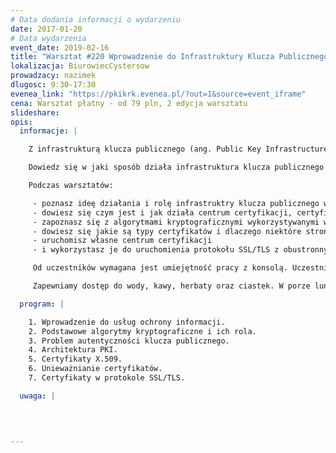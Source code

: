 ```yaml
---
# Data dodania informacji o wydarzeniu
date: 2017-01-20
# Data wydarzenia
event_date: 2019-02-16
title: "Warsztat #220 Wprowadzenie do Infrastruktury Klucza Publicznego (PKI)"
lokalizacja: BiurowiecCystersow
prowadzacy: nazimek
dlugosc: 9:30-17:30
evenea_link: "https://pkikrk.evenea.pl/?out=1&source=event_iframe"
cena: Warsztat płatny - od 79 pln, 2 edycja warsztatu
slideshare:
opis:
  informacje: |

    Z infrastrukturą klucza publicznego (ang. Public Key Infrastructure, PKI) spotykamy się codziennie np. używając przeglądarki internetowej do bezpiecznego połączenia z pocztą elektroniczną czy portalem bankowości internetowej.

    Dowiedz się w jaki sposób działa infrastruktura klucza publicznego oraz jak uruchomić własne centrum certyfikacji i wystawiać certyfikaty.

    Podczas warsztatów:

     - poznasz ideę działania i rolę infrastruktry klucza publicznego w ochronie danych,
     - dowiesz się czym jest i jak działa centrum certyfikacji, certyfikat, lista CRL, protokół OCSP i inne elementy PKI,
     - zapoznasz się z algorytmami kryptograficznymi wykorzystywanymi w infrastrukturze klucza publicznego,
     - dowiesz się jakie są typy certyfikatów i dlaczego niektóre strony internetowe identyfikują się w przeglądarkach kłódką z nazwą organizacji, a inne samą kłódką,
     - uruchomisz własne centrum certyfikacji
     - i wykorzystasz je do uruchomienia protokołu SSL/TLS z obustronnym uwierzytelnieniem.

     Od uczestników wymagana jest umiejętność pracy z konsolą. Uczestnicy w trakcie zajęć korzystają z własnego sprzętu (wymagany komputer z systemem Linux lub Windows z prawami administratora).

     Zapewniamy dostęp do wody, kawy, herbaty oraz ciastek. W porze lunchu proponujemy pizzę w wersji mięsnej oraz wegetariańskiej.

  program: |

    1. Wprowadzenie do usług ochrony informacji.
    2. Podstawowe algorytmy kryptograficzne i ich rola.
    3. Problem autentyczności klucza publicznego.
    4. Architektura PKI.
    5. Certyfikaty X.509.
    6. Unieważnianie certyfikatów.
    7. Certyfikaty w protokole SSL/TLS.

  uwaga: |

    
 

---
```


